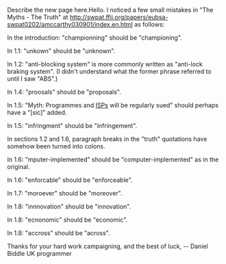 Describe the new page here.Hello. I noticed a few small mistakes in
\"The Myths - The Truth\" at
<http://swpat.ffii.org/papers/eubsa-swpat0202/amccarthy030901/index.en.html>
as follows:

In the introduction: \"championning\" should be \"championing\".

In 1.1: \"unkown\" should be \"unknown\".

In 1.2: \"anti-blocking system\" is more commonly written as \"anti-lock
braking system\". (I didn\'t understand what the former phrase referred
to until I saw \"ABS\".)

In 1.4: \"proosals\" should be \"proposals\".

In 1.5: \"Myth: Programmes and [ISPs](ISPs "wikilink") will be regularly
sued\" should perhaps have a \"\[sic\]\" added.

In 1.5: \"infringment\" should be \"infringement\".

In sections 1.2 and 1.6, paragraph breaks in the \"truth\" quotations
have somehow been turned into colons.

In 1.6: \"mputer-implemented\" should be \"computer-implemented\" as in
the original.

In 1.6: \"enforcable\" should be \"enforceable\".

In 1.7: \"moroever\" should be \"moreover\".

In 1.8: \"innnovation\" should be \"innovation\".

In 1.8: \"ecnonomic\" should be \"economic\".

In 1.8: \"accross\" should be \"across\".

Thanks for your hard work campaigning, and the best of luck, \-- Daniel
Biddle UK programmer
